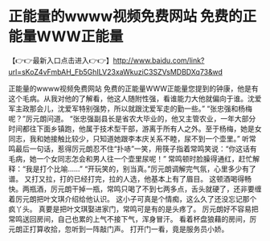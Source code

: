 # 正能量的wwww视频免费网站  免费的正能量WWW正能量

【👉👉最新入口点击进入👉👉】http://www.baidu.com/link?url=sKoZ4vFmbAH_Fb5GhILV23xaWkuziC3SZVsMDBDXq73&wd



正能量的wwww视频免费网站  免费的正能量WWW正能量您提到的钟康，他是有这个毛病。从我对他的了解看，他这人随附性强，看谁能力大他就偏向于谁。沈爱军主政那会儿，沈爱军特别强势，所以就跟沈爱军走的勤一些。”
“张忠强和杨梅呢？”厉元朗问道。
“张忠强副县长是省农大毕业的，他又主管农业，一年大部分时间都往下面乡镇跑，他属于技术型干部，游离于所有人之外。至于杨梅，她是女同志，我和她接触比较少，只知道她跟李本庆关系不睦，尿不到一个壶里。”
听常鸣最后一句话，惹得厉元朗忍不住“扑哧”一笑，用筷子指着常鸣笑说：“你这话有毛病，她一个女同志怎会和男人往一个壶里尿呢！”
常鸣顿时脸臊得通红，赶忙解释：“我是打个比喻……”
“开玩笑的，别当真。”厉元朗调解完气氛，心里多少有了谱。
又打又拉，打的已经打完，拉的人选，他基本上有了眉目。
这顿酒喝得畅快。两瓶酒，厉元朗干掉一瓶，常鸣只喝了不到七两多点，舌头就硬了，还非要缠着厉元朗把叶文琪介绍给他认识。
这小子可真是个情痴，这么久了还没忘记那个疯丫头。
真要是把叶文琪娶进家门，常鸣可是有的是头疼了。
厉元朗好不容易把常鸣送回房间，自己也累的上气不接下气，浑身冒汗。
看着杯盘狼藉的房间，厉元朗正打算收拾，忽听到一阵敲门声。
打开门一看，竟是服务员小娇。
